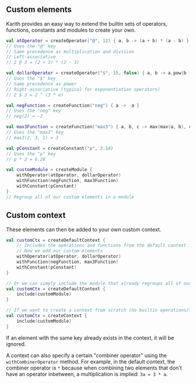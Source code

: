 ## Custom elements

Karith provides an easy way to extend the builtin sets of operators, functions, constants and modules to create your
own.

```kotlin
val atOperator = createOperator("@", 12) { a, b -> (a + b) * (a - b) }
// Uses the "@" key
// Same precedence as multiplication and division
// Left-associative
// 2 @ 3 = (2 + 3) * (2 - 3)

val dollarOperator = createOperator("$", 15, false) { a, b -> a.pow(b * E) }
// Uses the "$" key
// Same precedence as power
// Right-associative (typical for exponentiation operators)
// 2 $ 3 = 2 ^ (3 * e)

val negFunction = createFunction("neg") { a -> -a }
// Uses the "neg" key
// neg(2) = -2

val max3Function = createFunction("max3") { a, b, c -> max(max(a, b), c) }
// Uses the "max3" key
// max3(2, 3, 1) = 3

val pConstant = createConstant("p", 3.14)
// Uses the "p" key
// p * 2 = 6.28

val customModule = createModule {
    withOperator(atOperator, dollarOperator)
    withFunction(negFunction, max3Function)
    withConstant(pConstant)
}
// Regroup all of our custom elements in a module
```

## Custom context

These elements can then be added to your own custom context.

```kotlin
val customCtx = createDefaultContext {
    // Includes the operations and functions from the default context
    // Now we add our custom elements
    withOperator(atOperator, dollarOperator)
    withFunction(negFunction, max3Function)
    withConstant(pConstant)
}

// Or we can simply include the module that already regroups all of our elements
val customCtx = createDefaultContext {
    include(customModule)
}

// If we want to create a context from scratch (no builtin operations/functions included)
val customCtx = createContext {
    include(customModule)
}
```

If an element with the same key already exists in the context, it will be ignored.

A context can also specify a certain "combiner operator" using the `withCombinerOperator` method.
For example, in the default context, the combiner operator is `*` because when combining two elements
that don't have an operator inbetween, a multiplication is implied: `3a = 3 * a`.